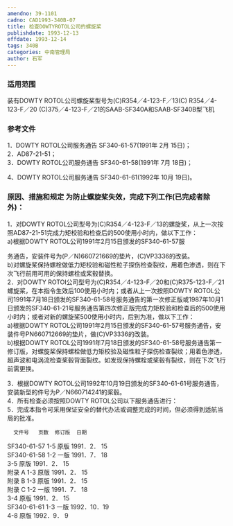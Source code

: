```yaml
---
amendno: 39-1101  
cadno: CAD1993-340B-07  
title: 检查DOWTYROTOL公司的螺旋桨  
publishdate: 1993-12-13  
effdate: 1993-12-14  
tags: 340B  
categories: 中南管理局  
author: 石军  
---
```

  
### 适用范围  
装有DOWTY  ROTOL公司螺旋桨型号为(C)R354／4-123-F／13(C) R354／4-123-F／20 (C)375／4-123-F／21的SAAB-SF340A和SAAB-SF340B型飞机  
  
<!--more-->  
### 参考文件  
1．DOWTY  ROTOL公司服务通告 SF340-61-57(1991年 2月 15日)；  
 2．AD87-21-51；  
 3．DOWTY  ROTOL公司服务通告 SF340-61-58(1991年 7月 18日)；  
  
 4、DOWTY  ROTOL公司服务通告 SF340-61-61(1992年 10月 19日)。  
  
### 原因、措施和规定     为防止螺旋桨失效，完成下列工作(已完成者除外)：  
1．对DOWTY ROTOL公司型号为(C)R354／4-123-F／13的螺旋桨，从上一次按照AD87-21-51完成力矩校验和检查后的500使用小时内，做以下工作：  
a)根据DOWTY ROTOL公司1991年2月15日颁发的SF340-61-57服  
   
务通告，安装件号为(P／N)660721669的垫片，(C)VP3336的改装。  
      b)对螺旋桨保持螺栓做低力矩校验和磁性粒子探伤检查裂纹，用着色渗透，则在下次飞行前用可用的保持螺栓或桨毂替换。  
2．对DOWTY ROTOI公司型号为(C)R354／4-123-F／20和(C)R375-123-F／21螺旋桨，在本指令生效后100使用小时内；或者从上一次按照DOWTY ROTOL公司1991年7月18日颁发的SF340-61-58号服务通告的第一次修正版或1987年10月1日颁发的SF340-61-21号服务通告第四次修正版完成力矩校验和检查后的500使用小时内；或者对新的螺旋桨500使用小时内，后到为准，做以下工作：  
a)根据DOWTY ROTOL公司1991年2月15日颁发的SF340-61-57号服务通告，安装件号PN660712669的垫片，做(C)VP3336的改装。  
b)根据DOWTY ROTOL公司1991年7月18日颁发的SF340-61-58号服务通告第一修订版，对螺旋桨保持螺栓做低力矩校验及磁性粒子探伤检查裂纹；用着色渗透，超声波和电涡流检查桨毂背面裂纹。如发现保持螺栓或桨毂有裂纹，则在下次飞行前需更换。  
  
3．根据DOWTY ROTOL公司1992年10月19日颁发的SF340-61-61号服务通告，安装新型的件号为P／N660714241的桨毂。  
4．所有检查必须按照DOWTY ROTOL公司以下服务通告进行：  
    5．完成本指令可采用保证安全的替代办法或调整完成的时间，但必须得到适航当局的批准。  
  
      文件号   页数  修订版  日期  
 SF340-61-57  1-5  原版        1991．2． 15  
SF340-61-58  1-2  一版        1991．7． 18  
3-5  原版        1991．2． 15  
    附录 A   1-3  原版        1991．2． 15  
    附录 B   1-3  原版        1991．2． 15  
    附录 C   1-2  一版        1991．7． 18  
3-4  原版        1991．2． 15  
SF340-61-61  1-3  一版  1992．10．19  
4-8  原版        1992．9． 9  
  
